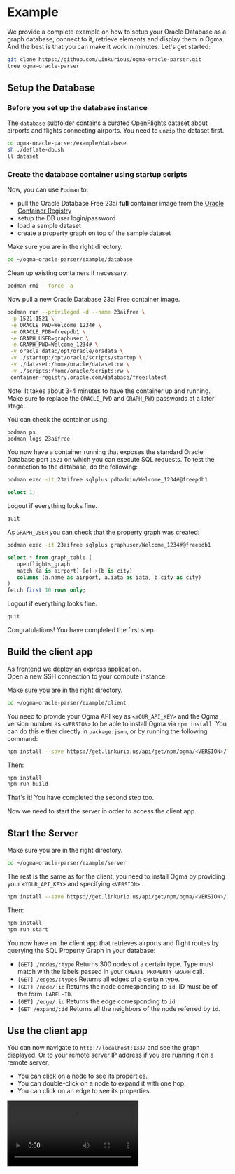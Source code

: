 # Example

We provide a complete example on how to setup your Oracle Database as a graph database, connect to it, retrieve elements and display them in Ogma. And the best is that you can make it work in minutes.
Let's get started:

```sh
git clone https://github.com/Linkurious/ogma-oracle-parser.git
tree ogma-oracle-parser
```

## Setup the Database

### Before you set up the database instance

The `database` subfolder contains a curated [OpenFlights](https://openflights.org/) dataset about airports and flights connecting airports. You need to `unzip` the dataset first.

```sh
cd ogma-oracle-parser/example/database
sh ./deflate-db.sh
ll dataset
```

### Create the database container using startup scripts

Now, you can use `Podman` to:

- pull the Oracle Database Free 23ai **full** container image from the [Oracle Container Registry](https://container-registry.oracle.com/)
- setup the DB user login/password
- load a sample dataset
- create a property graph on top of the sample dataset

Make sure you are in the right directory.

```sh
cd ~/ogma-oracle-parser/example/database
```

Clean up existing containers if necessary.

```sh
podman rmi --force -a
```

Now pull a new Oracle Database 23ai Free container image.

```sh
podman run --privileged -d --name 23aifree \
 -p 1521:1521 \
 -e ORACLE_PWD=Welcome_1234# \
 -e ORACLE_PDB=freepdb1 \
 -e GRAPH_USER=graphuser \
 -e GRAPH_PWD=Welcome_1234# \
 -v oracle_data:/opt/oracle/oradata \
 -v ./startup:/opt/oracle/scripts/startup \
 -v ./dataset:/home/oracle/dataset:rw \
 -v ./scripts:/home/oracle/scripts:rw \
 container-registry.oracle.com/database/free:latest
```

Note: It takes about 3-4 minutes to have the container up and running. Make sure to replace the `ORACLE_PWD` and `GRAPH_PWD` passwords at a later stage.

You can check the container using:

```sh
podman ps
podman logs 23aifree
```

You now have a container running that exposes the standard Oracle Database port `1521` on which you can execute SQL requests. To test the connection to the database, do the following:

```sh
podman exec -it 23aifree sqlplus pdbadmin/Welcome_1234#@freepdb1
```

```sql
select 1;
```

Logout if everything looks fine.

```sql
quit
```

As `GRAPH_USER` you can check that the property graph was created:

```sh
podman exec -it 23aifree sqlplus graphuser/Welcome_1234#@freepdb1
```

```sql
select * from graph_table (
   openflights_graph
   match (a is airport)-[e]->(b is city)
   columns (a.name as airport, a.iata as iata, b.city as city)
)
fetch first 10 rows only;
```

Logout if everything looks fine.

```sql
quit
```

Congratulations! You have completed the first step.

## Build the client app

As frontend we deploy an express application.  
Open a new SSH connection to your compute instance.

Make sure you are in the right directory.

```sh
cd ~/ogma-oracle-parser/example/client
```

You need to provide your Ogma API key as `<YOUR_API_KEY>` and the Ogma version number as `<VERSION>` to be able to install Ogma via `npm install`. You can do this either directly in `package.json`, or by running the following command:

```sh
npm install --save https://get.linkurio.us/api/get/npm/ogma/<VERSION>/?secret=<YOUR_API_KEY>
```

Then:

```sh
npm install
npm run build
```

That's it! You have completed the second step too.

Now we need to start the server in order to access the client app.

## Start the Server

Make sure you are in the right directory.

```sh
cd ~/ogma-oracle-parser/example/server
```

The rest is the same as for the client; you  need to install Ogma by providing your `<YOUR_API_KEY>` and specifying `<VERSION>` .

```sh
npm install --save https://get.linkurio.us/api/get/npm/ogma/<VERSION>/?secret=<YOUR_API_KEY>
```

Then:

```sh
npm install
npm run start
```

You now have an the client app that retrieves airports and flight routes by querying the SQL Property Graph in your database:

- `[GET] /nodes/:type` Returns 300 nodes of a certain type. Type must match with the labels passed in your `CREATE PROPERTY GRAPH` call.
- `[GET] /edges/:types` Returns all edges of a certain type.
- `[GET] /node/:id` Returns the node corresponding to `id`. ID must be of the form: `LABEL-ID`.
- `[GET] /edge/:id` Returns the edge corresponding to `id`
- `[GET /expand/:id` Returns all the neighbors of the node referred by `id`.

## Use the client app

You can now navigate to `http://localhost:1337` and see the graph displayed. Or to your remote server IP address if you are running it on a remote server.

- You can click on a node to see its properties.
- You can double-click on a node to expand it with one hop.
- You can click on an edge to see its properties.

<video controls>
  <source src="/video.webm" type="video/webm">
  Your browser does not support the video tag.
</video>
